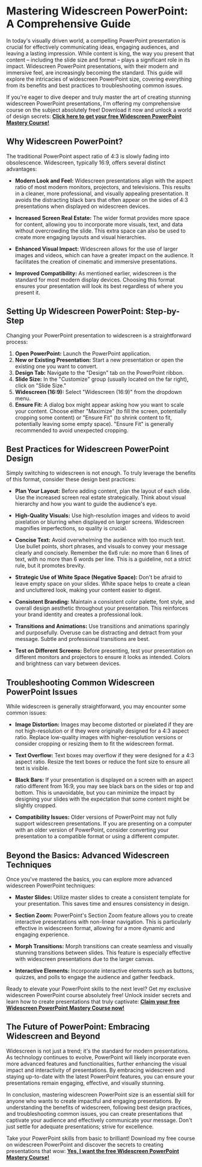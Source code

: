 # Mastering Widescreen PowerPoint: A Comprehensive Guide

In today's visually driven world, a compelling PowerPoint presentation is crucial for effectively communicating ideas, engaging audiences, and leaving a lasting impression. While content is king, the way you present that content – including the slide size and format – plays a significant role in its impact. Widescreen PowerPoint presentations, with their modern and immersive feel, are increasingly becoming the standard. This guide will explore the intricacies of widescreen PowerPoint size, covering everything from its benefits and best practices to troubleshooting common issues.

If you're eager to dive deeper and truly master the art of creating stunning widescreen PowerPoint presentations, I'm offering my comprehensive course on the subject absolutely free! Download it now and unlock a world of design secrets: [**Click here to get your free Widescreen PowerPoint Mastery Course!**](https://udemywork.com/widescreen-powerpoint-size)

## Why Widescreen PowerPoint?

The traditional PowerPoint aspect ratio of 4:3 is slowly fading into obsolescence.  Widescreen, typically 16:9, offers several distinct advantages:

*   **Modern Look and Feel:** Widescreen presentations align with the aspect ratio of most modern monitors, projectors, and televisions. This results in a cleaner, more professional, and visually appealing presentation.  It avoids the distracting black bars that often appear on the sides of 4:3 presentations when displayed on widescreen devices.

*   **Increased Screen Real Estate:** The wider format provides more space for content, allowing you to incorporate more visuals, text, and data without overcrowding the slide. This extra space can also be used to create more engaging layouts and visual hierarchies.

*   **Enhanced Visual Impact:**  Widescreen allows for the use of larger images and videos, which can have a greater impact on the audience. It facilitates the creation of cinematic and immersive presentations.

*   **Improved Compatibility:** As mentioned earlier, widescreen is the standard for most modern display devices. Choosing this format ensures your presentation will look its best regardless of where you present it.

## Setting Up Widescreen PowerPoint: Step-by-Step

Changing your PowerPoint presentation to widescreen is a straightforward process:

1.  **Open PowerPoint:** Launch the PowerPoint application.
2.  **New or Existing Presentation:**  Start a new presentation or open the existing one you want to convert.
3.  **Design Tab:** Navigate to the "Design" tab on the PowerPoint ribbon.
4.  **Slide Size:** In the "Customize" group (usually located on the far right), click on "Slide Size."
5.  **Widescreen (16:9):**  Select "Widescreen (16:9)" from the dropdown menu.
6.  **Ensure Fit:** A dialog box might appear asking how you want to scale your content. Choose either "Maximize" (to fill the screen, potentially cropping some content) or "Ensure Fit" (to shrink content to fit, potentially leaving some empty space).  "Ensure Fit" is generally recommended to avoid unexpected cropping.

## Best Practices for Widescreen PowerPoint Design

Simply switching to widescreen is not enough.  To truly leverage the benefits of this format, consider these design best practices:

*   **Plan Your Layout:**  Before adding content, plan the layout of each slide. Use the increased screen real estate strategically. Think about visual hierarchy and how you want to guide the audience's eye.

*   **High-Quality Visuals:**  Use high-resolution images and videos to avoid pixelation or blurring when displayed on larger screens. Widescreen magnifies imperfections, so quality is crucial.

*   **Concise Text:**  Avoid overwhelming the audience with too much text. Use bullet points, short phrases, and visuals to convey your message clearly and concisely. Remember the 6x6 rule: no more than 6 lines of text, with no more than 6 words per line. This is a guideline, not a strict rule, but it promotes brevity.

*   **Strategic Use of White Space (Negative Space):** Don't be afraid to leave empty space on your slides. White space helps to create a clean and uncluttered look, making your content easier to digest.

*   **Consistent Branding:** Maintain a consistent color palette, font style, and overall design aesthetic throughout your presentation. This reinforces your brand identity and creates a professional look.

*   **Transitions and Animations:** Use transitions and animations sparingly and purposefully. Overuse can be distracting and detract from your message.  Subtle and professional transitions are best.

*   **Test on Different Screens:** Before presenting, test your presentation on different monitors and projectors to ensure it looks as intended. Colors and brightness can vary between devices.

## Troubleshooting Common Widescreen PowerPoint Issues

While widescreen is generally straightforward, you may encounter some common issues:

*   **Image Distortion:** Images may become distorted or pixelated if they are not high-resolution or if they were originally designed for a 4:3 aspect ratio. Replace low-quality images with higher-resolution versions or consider cropping or resizing them to fit the widescreen format.

*   **Text Overflow:** Text boxes may overflow if they were designed for a 4:3 aspect ratio. Resize the text boxes or reduce the font size to ensure all text is visible.

*   **Black Bars:**  If your presentation is displayed on a screen with an aspect ratio different from 16:9, you may see black bars on the sides or top and bottom. This is unavoidable, but you can minimize the impact by designing your slides with the expectation that some content might be slightly cropped.

*   **Compatibility Issues:** Older versions of PowerPoint may not fully support widescreen presentations. If you are presenting on a computer with an older version of PowerPoint, consider converting your presentation to a compatible format or using a different computer.

## Beyond the Basics: Advanced Widescreen Techniques

Once you've mastered the basics, you can explore more advanced widescreen PowerPoint techniques:

*   **Master Slides:** Utilize master slides to create a consistent template for your presentation. This saves time and ensures consistency in design.

*   **Section Zoom:** PowerPoint's Section Zoom feature allows you to create interactive presentations with non-linear navigation. This is particularly effective in widescreen format, allowing for a more dynamic and engaging experience.

*   **Morph Transitions:** Morph transitions can create seamless and visually stunning transitions between slides. This feature is especially effective with widescreen presentations due to the larger canvas.

*   **Interactive Elements:** Incorporate interactive elements such as buttons, quizzes, and polls to engage the audience and gather feedback.

Ready to elevate your PowerPoint skills to the next level? Get my exclusive widescreen PowerPoint course absolutely free! Unlock insider secrets and learn how to create presentations that truly captivate: [**Claim your free Widescreen PowerPoint Mastery Course now!**](https://udemywork.com/widescreen-powerpoint-size)

## The Future of PowerPoint: Embracing Widescreen and Beyond

Widescreen is not just a trend; it's the standard for modern presentations. As technology continues to evolve, PowerPoint will likely incorporate even more advanced features and functionalities, further enhancing the visual impact and interactivity of presentations. By embracing widescreen and staying up-to-date with the latest PowerPoint features, you can ensure your presentations remain engaging, effective, and visually stunning.

In conclusion, mastering widescreen PowerPoint size is an essential skill for anyone who wants to create impactful and engaging presentations. By understanding the benefits of widescreen, following best design practices, and troubleshooting common issues, you can create presentations that captivate your audience and effectively communicate your message. Don't just settle for adequate presentations; strive for excellence.

Take your PowerPoint skills from basic to brilliant! Download my free course on widescreen PowerPoint and discover the secrets to creating presentations that wow: [**Yes, I want the free Widescreen PowerPoint Mastery Course!**](https://udemywork.com/widescreen-powerpoint-size)
